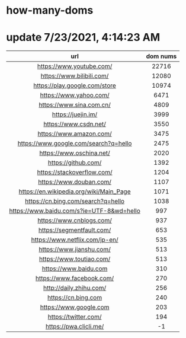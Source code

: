 # how-many-doms

# update 7/23/2021, 4:14:23 AM

url | dom nums
:-: | :-:
https://www.youtube.com/ | 22716
https://www.bilibili.com/ | 12080
https://play.google.com/store | 10974
https://www.yahoo.com/ | 6471
https://www.sina.com.cn/ | 4809
https://juejin.im/ | 3999
https://www.csdn.net/ | 3550
https://www.amazon.com/ | 3475
https://www.google.com/search?q=hello | 2475
https://www.oschina.net/ | 2020
https://github.com/ | 1392
https://stackoverflow.com/ | 1204
https://www.douban.com/ | 1107
https://en.wikipedia.org/wiki/Main_Page | 1071
https://cn.bing.com/search?q=hello | 1038
https://www.baidu.com/s?ie=UTF-8&wd=hello | 997
https://www.cnblogs.com/ | 937
https://segmentfault.com/ | 653
https://www.netflix.com/jp-en/ | 535
https://www.jianshu.com/ | 513
https://www.toutiao.com/ | 513
https://www.baidu.com | 310
https://www.facebook.com/ | 270
http://daily.zhihu.com/ | 256
https://cn.bing.com | 240
https://www.google.com | 203
https://twitter.com/ | 194
https://pwa.clicli.me/ | -1
